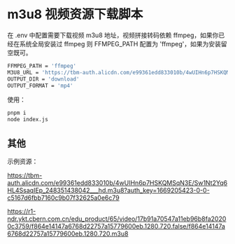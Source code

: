 # m3u8 视频资源下载脚本

在 .env 中配置需要下载视频 m3u8 地址，视频拼接转码依赖 ffmpeg，如果你已经在系统全局安装过 ffmpeg 则 FFMPEG_PATH 配置为 'ffmpeg'，如果为安装留空既可。

```bash
FFMPEG_PATH = 'ffmpeg'
M3U8_URL = 'https://tbm-auth.alicdn.com/e99361edd833010b/4wUIHn6p7HSKQMSqN3E/Sw1Nt2Yq6HL4SsaqIEp_248351438042___hd.m3u8?auth_key=1669205423-0-0-c5167d6fbb7160c9b07f32625a0e6c79'
OUTPUT_DIR = 'download'
OUTPUT_FORMAT = 'mp4'
```

使用：

```bash
pnpm i
node index.js
```

## 其他

示例资源：

https://tbm-auth.alicdn.com/e99361edd833010b/4wUIHn6p7HSKQMSqN3E/Sw1Nt2Yq6HL4SsaqIEp_248351438042___hd.m3u8?auth_key=1669205423-0-0-c5167d6fbb7160c9b07f32625a0e6c79

https://r1-ndr.ykt.cbern.com.cn/edu_product/65/video/17b91a70547a11eb96b8fa20200c3759/f864e14147a6768d22757a15779600eb.1280.720.false/f864e14147a6768d22757a15779600eb.1280.720.m3u8
